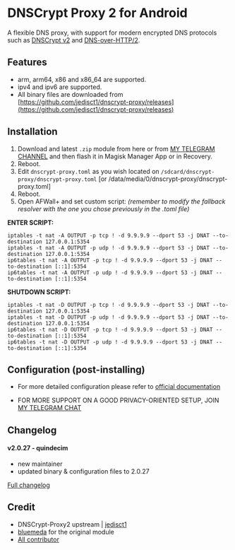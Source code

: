# DNSCrypt Proxy 2 for Android

A flexible DNS proxy, with support for modern encrypted DNS protocols such as [DNSCrypt v2](https://github.com/DNSCrypt/dnscrypt-protocol/blob/master/DNSCRYPT-V2-PROTOCOL.txt) and [DNS-over-HTTP/2](https://tools.ietf.org/html/draft-ietf-doh-dns-over-https-03).

## Features
- arm, arm64, x86 and x86_64 are supported.
- ipv4 and ipv6 are supported.
- All binary files are downloaded from [https://github.com/jedisct1/dnscrypt-proxy/releases](https://github.com/jedisct1/dnscrypt-proxy/releases)

## Installation
1. Download and latest `.zip` module from here or from [MY TELEGRAM CHANNEL](https://t.me/dnscrypt_proxy) and then flash it in Magisk Manager App or in Recovery.
2. Reboot.
3. Edit `dnscrypt-proxy.toml` as you wish located on `/sdcard/dnscrypt-proxy/dnscrypt-proxy.toml` [or /data/media/0/dnscrypt-proxy/dnscrypt-proxy.toml]
4. Reboot.
5. Open AFWall+ and set custom script:
*(remember to modify the fallback resolver with the one you chose previously in the .toml file)*

**ENTER SCRIPT:**
```
iptables -t nat -A OUTPUT -p tcp ! -d 9.9.9.9 --dport 53 -j DNAT --to-destination 127.0.0.1:5354
iptables -t nat -A OUTPUT -p udp ! -d 9.9.9.9 --dport 53 -j DNAT --to-destination 127.0.0.1:5354
ip6tables -t nat -A OUTPUT -p tcp ! -d 9.9.9.9 --dport 53 -j DNAT --to-destination [::1]:5354
ip6tables -t nat -A OUTPUT -p udp ! -d 9.9.9.9 --dport 53 -j DNAT --to-destination [::1]:5354
```
   
**SHUTDOWN SCRIPT:**
```
iptables -t nat -D OUTPUT -p tcp ! -d 9.9.9.9 --dport 53 -j DNAT --to-destination 127.0.0.1:5354
iptables -t nat -D OUTPUT -p udp ! -d 9.9.9.9 --dport 53 -j DNAT --to-destination 127.0.0.1:5354
ip6tables -t nat -D OUTPUT -p tcp ! -d 9.9.9.9 --dport 53 -j DNAT --to-destination [::1]:5354
ip6tables -t nat -D OUTPUT -p udp ! -d 9.9.9.9 --dport 53 -j DNAT --to-destination [::1]:5354
```

## Configuration (post-installing)

- For more detailed configuration please refer to [official documentation](https://github.com/jedisct1/dnscrypt-proxy/wiki/Configuration)

- FOR MORE SUPPORT ON A GOOD PRIVACY-ORIENTED SETUP, JOIN [MY TELEGRAM CHAT](https://t.me/qd_invitation)

## Changelog

#### v2.0.27 - quindecim

* new maintainer
* updated binary & configuration files to 2.0.27

[Full changelog](changelog.md)

## Credit
- DNSCrypt-Proxy2 upstream | [jedisct1](https://github.com/jedisct1/dnscrypt-proxy)
- [bluemeda](https://github.com/bluemeda) for the original module
- [All contributor](https://github.com/Magisk-Modules-Repo/dnscrypt-proxy/graphs/contributors)
